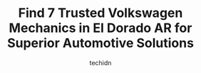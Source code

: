 ---
layout: ampstory
image: https://images.unsplash.com/photo-1532581140115-3e355d1ed1de?ixlib=rb-4.0.3&ixid=MnwxMjA3fDB8MHxwaG90by1wYWdlfHx8fGVufDB8fHx8&auto=format&fit=crop&w=640&h=853&q=80
author: techidn
featured: false
description: If youre in need of trustworthy and skilled Volkswagen Mechanic in El Dorado AR, USA, youll be pleased to discover the 7 best Volkswagen Mechanic in town. Their expertise and commitment to
title: Find 7 Trusted Volkswagen Mechanics in El Dorado AR for Superior Automotive Solutions
cover:
   title: Find 7 Trusted Volkswagen Mechanics in El Dorado AR for Superior Automotive Solutions
   subtitle: Rickpate
   background: https://images.unsplash.com/photo-1532581140115-3e355d1ed1de?ixlib=rb-4.0.3&ixid=MnwxMjA3fDB8MHxwaG90by1wYWdlfHx8fGVufDB8fHx8&auto=format&fit=crop&w=640&h=853&q=80

pages: 
 - layout: thirds
   top: <h1>#1 Auto Lube Express</h1>
   bottom: "<p>Pretty much rude the lady running around in the white hat is absolutely rude wont be back</p>"
   background: https://www.knot35.com/toplist/wp-content/uploads/2023/06/best-volkswagen-mechanic-1-in-el-dorado-ar-1685834078.png
   backgroundblur: true
 - layout: thirds
   top: <h1>#2 S & R Automotive</h1>
   bottom: "<p>930 N College Ave, El Dorado, AR 71730, United States</p>"
   background: https://www.knot35.com/toplist/wp-content/uploads/2023/06/best-volkswagen-mechanic-2-in-el-dorado-ar-1685834079.jpeg
   cta:
      link: https://www.knot35.com/toplist/find-7-trusted-volkswagen-mechanics-in-el-dorado-ar-for-superior-automotive-solutions/
      text: Find 7 Trusted Volkswagen Mechanics in El Dorado AR for Superior Automotive Solutions
 - layout: thirds
   top: <h1>#3 Perrys Body Shop</h1>
   bottom: "<p>3783 Junction City Hwy, El Dorado, AR 71730, United States</p>"
   background: https://www.knot35.com/toplist/wp-content/uploads/2023/06/best-volkswagen-mechanic-3-in-el-dorado-ar-1685834080.png
   cta:
      link: https://www.knot35.com/toplist/find-7-trusted-volkswagen-mechanics-in-el-dorado-ar-for-superior-automotive-solutions/
      text: Find 7 Trusted Volkswagen Mechanics in El Dorado AR for Superior Automotive Solutions
 - layout: thirds
   top: <h1>#4 Bensons Auto LLC</h1>
   bottom: "<p>307 W Grove St, El Dorado, AR 71730, United States</p>"
   background: https://images.unsplash.com/photo-1595364397663-fca4f075d796?ixlib=rb-4.0.3&ixid=MnwxMjA3fDB8MHxwaG90by1wYWdlfHx8fGVufDB8fHx8&auto=format&fit=crop&w=640&h=853&q=80
   cta:
      link: https://www.knot35.com/toplist/find-7-trusted-volkswagen-mechanics-in-el-dorado-ar-for-superior-automotive-solutions/
      text: Find 7 Trusted Volkswagen Mechanics in El Dorado AR for Superior Automotive Solutions
 - layout: thirds
   top: <h1>#5 Carsons Garage & Towing Service Inc</h1>
   bottom: "<p>522 W 1st St, El Dorado, AR 71730, United States</p>"
   background: https://images.unsplash.com/photo-1540457036297-448b6b99e91c?ixlib=rb-4.0.3&ixid=MnwxMjA3fDB8MHxwaG90by1wYWdlfHx8fGVufDB8fHx8&auto=format&fit=crop&w=640&h=853&q=80
   cta:
      link: https://www.knot35.com/toplist/find-7-trusted-volkswagen-mechanics-in-el-dorado-ar-for-superior-automotive-solutions/
      text: Find 7 Trusted Volkswagen Mechanics in El Dorado AR for Superior Automotive Solutions
 - layout: thirds
   top: <h1>#6 James Simpson Garage</h1>
   bottom: "<p>1220 N Murphy Ave, El Dorado, AR 71730, United States</p>"
   background: https://images.unsplash.com/photo-1534312527009-56c7016453e6?ixlib=rb-4.0.3&ixid=MnwxMjA3fDB8MHxwaG90by1wYWdlfHx8fGVufDB8fHx8&auto=format&fit=crop&w=640&h=853&q=80
   cta:
      link: https://www.knot35.com/toplist/find-7-trusted-volkswagen-mechanics-in-el-dorado-ar-for-superior-automotive-solutions/
      text: Find 7 Trusted Volkswagen Mechanics in El Dorado AR for Superior Automotive Solutions
 - layout: thirds
   top: <h1>#7 Automotive Service Repair</h1>
   bottom: "<p>177 Industrial Rd, El Dorado, AR 71730, United States</p>"
   background: https://images.unsplash.com/photo-1531169509526-f8f1fdaa4a67?ixlib=rb-4.0.3&ixid=MnwxMjA3fDB8MHxwaG90by1wYWdlfHx8fGVufDB8fHx8&auto=format&fit=crop&w=640&h=853&q=80
   cta:
      link: https://www.knot35.com/toplist/find-7-trusted-volkswagen-mechanics-in-el-dorado-ar-for-superior-automotive-solutions/
      text: Find 7 Trusted Volkswagen Mechanics in El Dorado AR for Superior Automotive Solutions
 - layout: thirds
   middle: Continue reading...
   background: https://images.unsplash.com/photo-1553949345-eb786bb3f7ba?ixlib=rb-4.0.3&ixid=MnwxMjA3fDB8MHxwaG90by1wYWdlfHx8fGVufDB8fHx8&auto=format&fit=crop&w=640&h=853&q=80
   cta:
      link: https://www.knot35.com/toplist/find-7-trusted-volkswagen-mechanics-in-el-dorado-ar-for-superior-automotive-solutions/
      text: Find 7 Trusted Volkswagen Mechanics in El Dorado AR for Superior Automotive Solutions
      
---